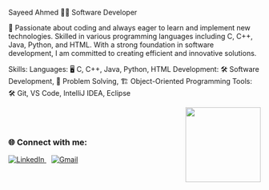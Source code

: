 Sayeed Ahmed
👨‍💻 Software Developer

🚀 Passionate about coding and always eager to learn and implement new technologies. Skilled in various programming languages including C, C++, Java, Python, and HTML. With a strong foundation in software development, I am committed to creating efficient and innovative solutions.

Skills:
Languages: 🖥️ C, C++, Java, Python, HTML
Development: 🛠️ Software Development, 🧩 Problem Solving, 🏗️ Object-Oriented Programming
Tools: 🛠️ Git, VS Code, IntelliJ IDEA, Eclipse
<div style="display: flex; align-items: center; justify-content: space-between;">
  <div>
    <h3>🌐 Connect with me:</h3>
    <a href="https://www.linkedin.com/in/sayeed-ahmed-b85366232/" target="_blank" style="margin-right: 10px;">
      <img src="https://img.shields.io/badge/LinkedIn-0077B5?style=for-the-badge&logo=linkedin&logoColor=white" alt="LinkedIn">
    </a>
    <a href="mailto:asayeed216@gmail.com" target="_blank">
      <img src="https://img.shields.io/badge/Gmail-D14836?style=for-the-badge&logo=gmail&logoColor=white" alt="Gmail">
    </a>
  </div>
  <img src="https://media.giphy.com/media/v1.Y2lkPTc5MGI3NjExNGd1dTV1MXJ0eDRyamNuYzJuMXRxcW5nYjI2MGdmb2QwNTg5c2RhZSZlcD12MV9pbnRlcm5hbF9naWZfYnlfaWQmY3Q9cw/NTNUwDGxpIirRFJzKm/giphy.gif" width="150" />
</div>
